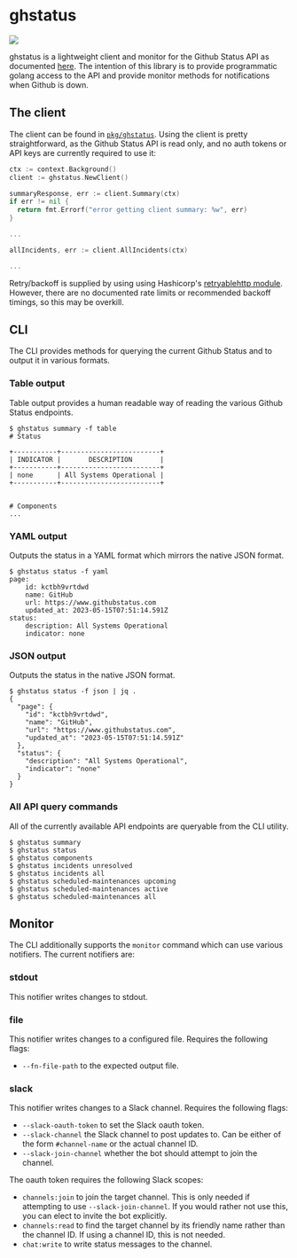 # ghstatus

[![](https://pkg.go.dev/badge/github.com/mdwn/ghstatus?utm_source=godoc)](https://pkg.go.dev/github.com/mdwn/ghstatus)

ghstatus is a lightweight client and monitor for the Github Status API as documented [here](https://www.githubstatus.com/api/).
The intention of this library is to provide programmatic golang access to the API and provide monitor
methods for notifications when Github is down.

## The client

The client can be found in [`pkg/ghstatus`](https://github.com/mdwn/ghstatus/tree/main/pkg/ghstatus). Using the client is pretty
straightforward, as the Github Status API is read only, and no auth tokens or API keys are currently required to use it:

```go
ctx := context.Background()
client := ghstatus.NewClient()

summaryResponse, err := client.Summary(ctx)
if err != nil {
  return fmt.Errorf("error getting client summary: %w", err)
}

...

allIncidents, err := client.AllIncidents(ctx)

...

```

Retry/backoff is supplied by using using Hashicorp's [retryablehttp module](https://github.com/hashicorp/go-retryablehttp).
However, there are no documented rate limits or recommended backoff timings, so this may be overkill.

## CLI

The CLI provides methods for querying the current Github Status and to output it in various formats.

### Table output

Table output provides a human readable way of reading the various Github Status endpoints.

```
$ ghstatus summary -f table
# Status

+-----------+-------------------------+
| INDICATOR |       DESCRIPTION       |
+-----------+-------------------------+
| none      | All Systems Operational |
+-----------+-------------------------+


# Components
...
```

### YAML output

Outputs the status in a YAML format which mirrors the native JSON format.

```
$ ghstatus status -f yaml
page:
    id: kctbh9vrtdwd
    name: GitHub
    url: https://www.githubstatus.com
    updated_at: 2023-05-15T07:51:14.591Z
status:
    description: All Systems Operational
    indicator: none
```

### JSON output

Outputs the status in the native JSON format.

```
$ ghstatus status -f json | jq .
{
  "page": {
    "id": "kctbh9vrtdwd",
    "name": "GitHub",
    "url": "https://www.githubstatus.com",
    "updated_at": "2023-05-15T07:51:14.591Z"
  },
  "status": {
    "description": "All Systems Operational",
    "indicator": "none"
  }
}
```

### All API query commands

All of the currently available API endpoints are queryable from the CLI utility.

```
$ ghstatus summary
$ ghstatus status
$ ghstatus components
$ ghstatus incidents unresolved
$ ghstatus incidents all
$ ghstatus scheduled-maintenances upcoming
$ ghstatus scheduled-maintenances active
$ ghstatus scheduled-maintenances all
```

## Monitor

The CLI additionally supports the `monitor` command which can use various notifiers. The current notifiers are:

### stdout

This notifier writes changes to stdout.

### file

This notifier writes changes to a configured file. Requires the following flags:

- `--fn-file-path` to the expected output file.

### slack

This notifier writes changes to a Slack channel. Requires the following flags:

- `--slack-oauth-token` to set the Slack oauth token.
- `--slack-channel` the Slack channel to post updates to. Can be either of the form `#channel-name` or the actual channel ID.
- `--slack-join-channel` whether the bot should attempt to join the channel.

The oauth token requires the following Slack scopes:

- `channels:join` to join the target channel. This is only needed if attempting to use `--slack-join-channel`. If you would rather not
  use this, you can elect to invite the bot explicitly.
- `channels:read` to find the target channel by its friendly name rather than the channel ID. If using a channel ID, this is not needed.
- `chat:write` to write status messages to the channel.